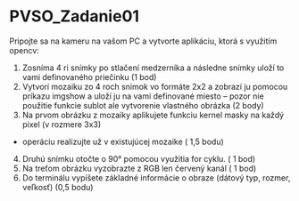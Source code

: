 # PVSO_Zadanie01
Pripojte sa na kameru na vašom PC a vytvorte aplikáciu, ktorá s využitím opencv:
1. Zosníma 4 ri snímky po stlačení medzerníka a následne snímky uloží to vami definovaného 
priečinku (1 bod)
2. Vytvorí mozaiku zo 4 roch snímok vo formáte 2x2 a zobrazí ju pomocou príkazu imgshow a 
uloží ju na vami definované miesto – pozor nie použitie funkcie sublot ale vytvorenie 
vlastného obrázka (2 body)
3. Na prvom obrázku z mozaiky aplikujete funkciu kernel masky na každý pixel (v rozmere 3x3)
- operáciu realizujte už v existujúcej mozaike ( 1,5 bodu)
4. Druhú snímku otočte o 90° pomocou využitia for cyklu. ( 1 bod)
5. Na treťom obrázku vyzobrazte z RGB len červený kanál ( 1 bod) 
6. Do terminálu vypíšete základné informácie o obraze (dátový typ, rozmer, veľkosť) (0,5 bodu)
